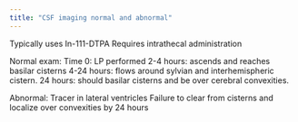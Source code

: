 ```yaml
---
title: "CSF imaging normal and abnormal"
---
```

Typically uses In-111-DTPA
Requires intrathecal administration

Normal exam:
Time 0: LP performed
2-4 hours: ascends and reaches basilar cisterns
4-24 hours: flows around sylvian and interhemispheric cistern.
24 hours: should basilar cisterns and be over cerebral convexities.

Abnormal:
Tracer in lateral ventricles
Failure to clear from cisterns and localize over convexities by 24 hours

